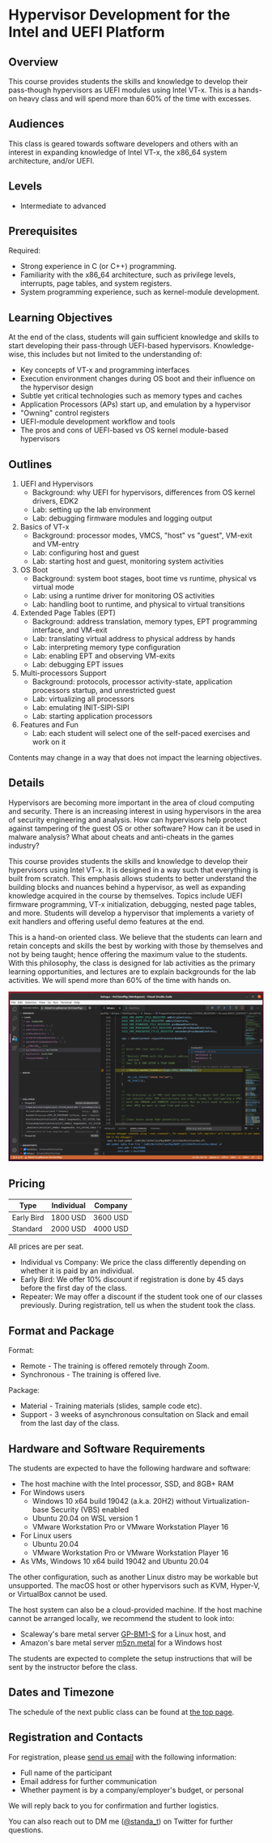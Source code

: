 Hypervisor Development for the Intel and UEFI Platform
=======================================================

Overview
---------

This course provides students the skills and knowledge to develop their pass-though hypervisors as UEFI modules using Intel VT-x. This is a hands-on heavy class and will spend more than 60% of the time with excesses.

Audiences
----------

This class is geared towards software developers and others with an interest in expanding knowledge of Intel VT-x, the x86_64 system architecture, and/or UEFI.


Levels
-------

- Intermediate to advanced


Prerequisites
--------------

Required:
- Strong experience in C (or C++) programming.
- Familiarity with the x86_64 architecture, such as privilege levels, interrupts, page tables, and system registers.
- System programming experience, such as kernel-module development.


Learning Objectives
--------------------

At the end of the class, students will gain sufficient knowledge and skills to start developing their pass-through UEFI-based hypervisors. Knowledge-wise, this includes but not limited to the understanding of:
- Key concepts of VT-x and programming interfaces
- Execution environment changes during OS boot and their influence on the hypervisor design
- Subtle yet critical technologies such as memory types and caches
- Application Processors (APs) start up, and emulation by a hypervisor
- "Owning" control registers
- UEFI-module development workflow and tools
- The pros and cons of UEFI-based vs OS kernel module-based hypervisors


Outlines
---------

1. UEFI and Hypervisors
    - Background: why UEFI for hypervisors, differences from OS kernel drivers, EDK2
    - Lab: setting up the lab environment
    - Lab: debugging firmware modules and logging output
2. Basics of VT-x
    - Background: processor modes, VMCS, "host" vs "guest", VM-exit and VM-entry
    - Lab: configuring host and guest
    - Lab: starting host and guest, monitoring system activities
3. OS Boot
    - Background: system boot stages, boot time vs runtime, physical vs virtual mode
    - Lab: using a runtime driver for monitoring OS activities
    - Lab: handling boot to runtime, and physical to virtual transitions
5. Extended Page Tables (EPT)
    - Background: address translation, memory types, EPT programming interface, and VM-exit
    - Lab: translating virtual address to physical address by hands
    - Lab: interpreting memory type configuration
    - Lab: enabling EPT and observing VM-exits
    - Lab: debugging EPT issues
6. Multi-processors Support
    - Background: protocols, processor activity-state, application processors startup, and unrestricted guest
    - Lab: virtualizing all processors
    - Lab: emulating INIT-SIPI-SIPI
    - Lab: starting application processors
7. Features and Fun
    - Lab: each student will select one of the self-paced exercises and work on it

Contents may change in a way that does not impact the learning objectives.


Details
--------

Hypervisors are becoming more important in the area of cloud computing and security. There is an increasing interest in using hypervisors in the area of security engineering and analysis. How can hypervisors help protect against tampering of the guest OS or other software? How can it be used in malware analysis? What about cheats and anti-cheats in the games industry?

This course provides students the skills and knowledge to develop their hypervisors using Intel VT-x. It is designed in a way such that everything is built from scratch. This emphasis allows students to better understand the building blocks and nuances behind a hypervisor, as well as expanding knowledge acquired in the course by themselves. Topics include UEFI firmware programming, VT-x initialization, debugging, nested page tables, and more. Students will develop a hypervisor that implements a variety of exit handlers and offering useful demo features at the end.

This is a hand-on oriented class. We believe that the students can learn and retain concepts and skills the best by working with those by themselves and not by being taught; hence offering the maximum value to the students. With this philosophy, the class is designed for lab activities as the primary learning opportunities, and lectures are to explain backgrounds for the lab activities. We will spend more than 60% of the time with hands on.

![Hypervisor_Development_on_Intel_and_UEFI_Platform.png](/Images/Hypervisor_Development_on_Intel_and_UEFI_Platform.png)

Pricing
--------

| Type       | Individual | Company  |
|------------|------------|----------|
| Early Bird | 1800 USD   | 3600 USD |
| Standard   | 2000 USD   | 4000 USD |

All prices are per seat.

- Individual vs Company: We price the class differently depending on whether it is paid by an individual.
- Early Bird: We offer 10% discount if registration is done by 45 days before the first day of the class.
- Repeater: We may offer a discount if the student took one of our classes previously. During registration, tell us when the student took the class.


Format and Package
-------------------

Format:
- Remote - The training is offered remotely through Zoom.
- Synchronous - The training is offered live.

Package:
- Material - Training materials (slides, sample code etc).
- Support - 3 weeks of asynchronous consultation on Slack and email from the last day of the class.


Hardware and Software Requirements
-----------------------------------

The students are expected to have the following hardware and software:

- The host machine with the Intel processor, SSD, and 8GB+ RAM
- For Windows users
    - Windows 10 x64 build 19042 (a.k.a. 20H2) without Virtualization-base Security (VBS) enabled
    - Ubuntu 20.04 on WSL version 1
    - VMware Workstation Pro or VMware Workstation Player 16
- For Linux users
    - Ubuntu 20.04
    - VMware Workstation Pro or VMware Workstation Player 16
- As VMs, Windows 10 x64 build 19042 and Ubuntu 20.04

The other configuration, such as another Linux distro may be workable but unsupported. The macOS host or other hypervisors such as KVM, Hyper-V, or VirtualBox cannot be used.

The host system can also be a cloud-provided machine. If the host machine cannot be arranged locally, we recommend the student to look into:
- Scaleway's bare metal server [GP-BM1-S](https://www.scaleway.com/en/pricing) for a Linux host, and
- Amazon's bare metal server [m5zn.metal](https://aws.amazon.com/ec2/pricing/on-demand/) for a Windows host

The students are expected to complete the setup instructions that will be sent by the instructor before the class.


Dates and Timezone
-------------------

The schedule of the next public class can be found at [the top page](README.md).


Registration and Contacts
--------------------------

For registration, please [send us email](mailto:tanda.sat@gmail.com?cc=bruce.dang@gmail.com&subject=%20Hypervisor%20Development%20for%20the%20Intel%20and%20UEFI%20Platform) with the following information:
- Full name of the participant
- Email address for further communication
- Whether payment is by a company/employer's budget, or personal

We will reply back to you for confirmation and further logistics.

You can also reach out to DM me ([@standa_t](https://twitter.com/standa_t)) on Twitter for further questions.
